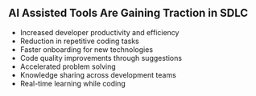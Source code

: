 ## AI Assisted Tools Are Gaining Traction in SDLC


- Increased developer productivity and efficiency
- Reduction in repetitive coding tasks
- Faster onboarding for new technologies
- Code quality improvements through suggestions
- Accelerated problem solving
- Knowledge sharing across development teams
- Real-time learning while coding